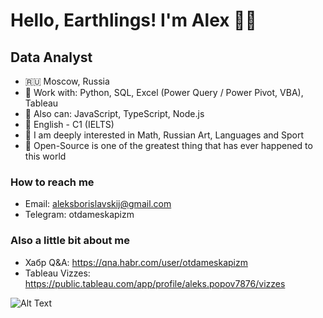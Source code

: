 # Hello, Earthlings! I'm Alex 🥷🏻
## Data Analyst

- 🇷🇺 Moscow, Russia
- 🦊 Work with: Python, SQL, Excel (Power Query / Power Pivot, VBA), Tableau
- 💞️ Also can: JavaScript, TypeScript, Node.js
- 🏴󠁧󠁢󠁥󠁮󠁧󠁿 English - C1 (IELTS)
- 🦦 I am deeply interested in Math, Russian Art, Languages and Sport
- 🌲 Open-Source is one of the greatest thing that has ever happened to this world

### How to reach me 

- Email: aleksborislavskij@gmail.com
- Telegram: otdameskapizm
  
### Also a little bit about me

- Хабр Q&A: https://qna.habr.com/user/otdameskapizm
- Tableau Vizzes: https://public.tableau.com/app/profile/aleks.popov7876/vizzes

![Alt Text](https://media.giphy.com/media/6heBQSjt2IoA8/giphy.gif)

<!---
Saimon398/Saimon398 is a ✨ special ✨ repository because its `README.md` (this file) appears on your GitHub profile.
You can click the Preview link to take a look at your changes.
--->
